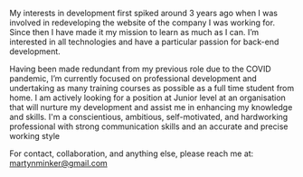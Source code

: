 My interests in development first spiked around 3 years ago when I was involved in redeveloping the website of the company I was working for. Since then I have made it my mission to learn as much as I can. I’m interested in all technologies and have a particular passion for back-end development.

Having been made redundant from my previous role due to the COVID pandemic, I’m currently focused on professional development and undertaking as many training courses as possible as a full time student from home. I am actively looking for a position at Junior level at an organisation that will nurture my development and assist me in enhancing my knowledge and skills. I'm a conscientious, ambitious, self-motivated, and hardworking professional with strong communication skills and an accurate and precise working style 

For contact, collaboration, and anything else, please reach me at: martynminker@gmail.com
